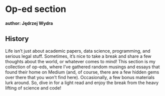 # Op-ed section

#### author: Jędrzej Wydra

## History

Life isn’t just about academic papers, data science, programming, and serious legal stuff. Sometimes, it’s nice to take a break and share a few thoughts about the world, or whatever comes to mind! This section is my collection of op-eds, where I’ve gathered random musings and essays that found their home on Medium (and, of course, there are a few hidden gems over there that you won’t find here). Occasionally, a few bonus materials lurk around. So, dive in for a light read and enjoy the break from the heavy lifting of science and code!

